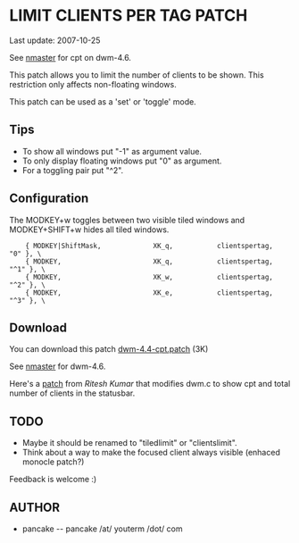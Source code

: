 LIMIT CLIENTS PER TAG PATCH
===========================

Last update: 2007-10-25

See [nmaster][2] for cpt on dwm-4.6.

This patch allows you to limit the number of clients to be shown.
This restriction only affects non-floating windows.

This patch can be used as a 'set' or 'toggle' mode.

Tips
----

* To show all windows put "-1" as argument value. 
* To only display floating windows put "0" as argument.
* For a toggling pair put "^2".

Configuration
-------------

The MODKEY+w toggles between two visible tiled windows and MODKEY+SHIFT+w hides all tiled windows.

        { MODKEY|ShiftMask,             XK_q,           clientspertag,  "0" }, \
        { MODKEY,                       XK_q,           clientspertag,  "^1" }, \
        { MODKEY,                       XK_w,           clientspertag,  "^2" }, \
        { MODKEY,                       XK_e,           clientspertag,  "^3" }, \

Download
--------

You can download this patch [dwm-4.4-cpt.patch](http://news.nopcode.org/dwm-4.4-cpt.patch) (3K)

See [nmaster][1] for dwm-4.6.

Here's a [patch][2] from <i>Ritesh Kumar</i> that modifies dwm.c to show cpt and total number of clients in the statusbar.

TODO
----

* Maybe it should be renamed to "tiledlimit" or "clientslimit". 
* Think about a way to make the focused client always visible (enhaced monocle patch?)

Feedback is welcome :)

AUTHOR
------

* pancake -- pancake /at/ youterm /dot/ com

[1]: /dwm/patches/nmaster.html
[2]: http://news.nopcode.org/cptdwm-4.6.diff

